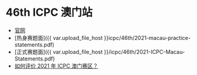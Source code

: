# 46th ICPC 澳门站

- [官网](https://www.cis.um.edu.mo/icpc2022/)
- [热身赛题面]({{ var.upload_file_host }}icpc/46th/2021-macau-practice-statements.pdf)
- [正式赛题面]({{ var.upload_file_host }}/icpc/46th/2021-ICPC-Macau-Statements.pdf)
- [如何评价 2021 年 ICPC 澳门赛区？](https://www.zhihu.com/question/462046077)
